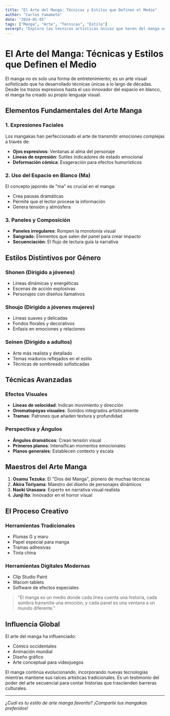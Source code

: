 ```yaml
---
title: "El Arte del Manga: Técnicas y Estilos que Definen el Medio"
author: "Carlos Yamamoto"
date: "2024-01-05"
tags: ["Manga", "Arte", "Técnicas", "Estilo"]
excerpt: "Explora las técnicas artísticas únicas que hacen del manga un medio visual distintivo y poderoso."
---
```


# El Arte del Manga: Técnicas y Estilos que Definen el Medio

El manga no es solo una forma de entretenimiento; es un arte visual sofisticado que ha desarrollado técnicas únicas a lo largo de décadas. Desde los trazos expresivos hasta el uso innovador del espacio en blanco, el manga ha creado su propio lenguaje visual.

## Elementos Fundamentales del Arte Manga

### 1. Expresiones Faciales
Los mangakas han perfeccionado el arte de transmitir emociones complejas a través de:
- **Ojos expresivos**: Ventanas al alma del personaje
- **Líneas de expresión**: Sutiles indicadores de estado emocional
- **Deformación cómica**: Exageración para efectos humorísticos

### 2. Uso del Espacio en Blanco (Ma)
El concepto japonés de "ma" es crucial en el manga:
- Crea pausas dramáticas
- Permite que el lector procese la información
- Genera tensión y atmósfera

### 3. Paneles y Composición
- **Paneles irregulares**: Rompen la monotonía visual
- **Sangrado**: Elementos que salen del panel para crear impacto
- **Secuenciación**: El flujo de lectura guía la narrativa

## Estilos Distintivos por Género

### Shonen (Dirigido a jóvenes)
- Líneas dinámicas y energéticas
- Escenas de acción explosivas
- Personajes con diseños llamativos

### Shoujo (Dirigido a jóvenes mujeres)
- Líneas suaves y delicadas
- Fondos florales y decorativos
- Énfasis en emociones y relaciones

### Seinen (Dirigido a adultos)
- Arte más realista y detallado
- Temas maduros reflejados en el estilo
- Técnicas de sombreado sofisticadas

## Técnicas Avanzadas

### Efectos Visuales
- **Líneas de velocidad**: Indican movimiento y dirección
- **Onomatopeyas visuales**: Sonidos integrados artísticamente
- **Tramas**: Patrones que añaden textura y profundidad

### Perspectiva y Ángulos
- **Ángulos dramáticos**: Crean tensión visual
- **Primeros planos**: Intensifican momentos emocionales
- **Planos generales**: Establecen contexto y escala

## Maestros del Arte Manga

1. **Osamu Tezuka**: El "Dios del Manga", pionero de muchas técnicas
2. **Akira Toriyama**: Maestro del diseño de personajes dinámicos
3. **Naoki Urasawa**: Experto en narrativa visual realista
4. **Junji Ito**: Innovador en el horror visual

## El Proceso Creativo

### Herramientas Tradicionales
- Plumas G y maru
- Papel especial para manga
- Tramas adhesivas
- Tinta china

### Herramientas Digitales Modernas
- Clip Studio Paint
- Wacom tablets
- Software de efectos especiales

> "El manga es un medio donde cada línea cuenta una historia, cada sombra transmite una emoción, y cada panel es una ventana a un mundo diferente."

## Influencia Global

El arte del manga ha influenciado:
- Cómics occidentales
- Animación mundial
- Diseño gráfico
- Arte conceptual para videojuegos

El manga continúa evolucionando, incorporando nuevas tecnologías mientras mantiene sus raíces artísticas tradicionales. Es un testimonio del poder del arte secuencial para contar historias que trascienden barreras culturales.

---

*¿Cuál es tu estilo de arte manga favorito? ¡Comparte tus mangakas preferidos!*